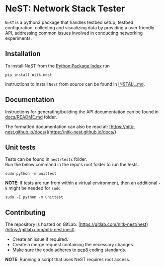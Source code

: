 # NeST: Network Stack Tester

`NeST` is a python3 package that handles testbed setup, testbed configuration,
collecting and visualizing data by providing a user friendly API, addressing
common issues involved in conducting networking experiments.

## Installation
To install NeST from the [Python Package Index](https://pypi.org/project/nitk-nest/0.1/) run
```
pip install nitk-nest
```
Instructions to install `NeST` from source can be found in
[INSTALL.md](https://gitlab.com/nitk-nest/nest/-/blob/master/INSTALL.md).

## Documentation
Instructions for generating/building the API documentation can be found in
[docs/README.md](https://gitlab.com/nitk-nest/nest/-/blob/master/docs/README.md) folder.

The formatted documentation can also be read at:
[https://nitk-nest.github.io/docs/](https://nitk-nest.github.io/docs/)

## Unit tests
Tests can be found in `nest/tests` folder.\
Run the below command in the repo's root folder to run the tests.
```
sudo python -m unittest
```

**NOTE**: If tests are run from within a virtual environment, then an additional
`-E` might be needed for `sudo`
```
sudo -E python -m unittest
```

## Contributing

The repository is hosted on GitLab:
[https://gitlab.com/nitk-nest/nest](https://gitlab.com/nitk-nest/nest).

- Create an issue if required.
- Create a merge request containing the necessary changes.
- Make sure the code adheres to
[pep8](https://www.python.org/dev/peps/pep-0008/) coding standards.

**NOTE**: Running a script that uses NeST requires root access.
